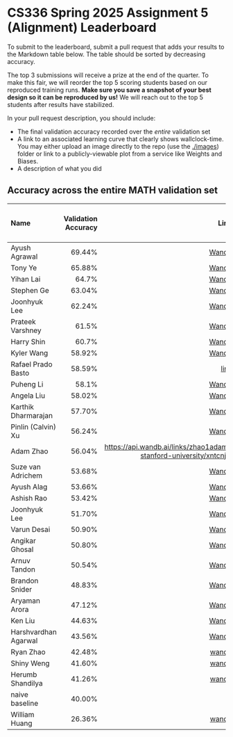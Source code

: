 # CS336 Spring 2025 Assignment 5 (Alignment) Leaderboard

To submit to the leaderboard, submit a pull request that adds your results to
the Markdown table below. The table should be sorted by decreasing accuracy.

The top 3 submissions will receive a prize at the end of the quarter.
To make this fair, we will reorder the top 5 scoring students based on our reproduced training runs.
**Make sure you save a snapshot of your best design so it can be reproduced by us!**
We will reach out to the top 5 students after results have stabilized.

In your pull request description, you should include:

- The final validation accuracy recorded over the _entire_ validation set
- A link to an associated learning curve that clearly shows wallclock-time.
  You may either upload an image directly
  to the repo (use the [./images](./images)) folder or link to a
  publicly-viewable plot from a service like Weights and Biases.
- A description of what you did

## Accuracy across the entire MATH validation set

| Name                   | Validation Accuracy | Link                                                                                     | Verification status (leave empty)   |
| :--------------------- | ------------------: | ---------------------------------------------------------------------------------------: | ----------------------------------: |
| Ayush Agrawal          |              69.44% | [Wandb](https://api.wandb.ai/links/ayushag2410/ji8tbq0r)                                 |                                     |
| Tony Ye                |              65.88% | [Wandb](https://api.wandb.ai/links/junzeye-stanford-university/kvl8tyds)                 |                                     |
| Yihan Lai              |              64.7%  | [Wandb](https://api.wandb.ai/links/ihan-lai0924-stanford-university/yxg3x15l)            |                                     |
| Stephen Ge             |              63.04% | [Wandb](https://api.wandb.ai/links/stephenge/8ykmfla9)                                   |                                     |
| Joonhyuk Lee           |              62.24% | [Wandb](https://api.wandb.ai/links/joonhyuk-stanford-university/u18wzqc3)                |                                     |
| Prateek Varshney       |              61.5%  | [Wandb](https://api.wandb.ai/links/stanfordcs/i63ohasr)                                  |                                     |
| Harry Shin             |              60.7%  | [Wandb](https://api.wandb.ai/links/dh2shin2-stanford-university/45vxov1e)                |                                     |
| Kyler Wang             |              58.92% | [Wandb](https://api.wandb.ai/links/kylerwang-stanford-university/jnlags7e  )             |                                     |
| Rafael Prado Basto     |              58.59% | [link](./images/val_curves.jpg)                                                          |                                     |
| Puheng Li              |              58.1%  | [Wandb](https://api.wandb.ai/links/puhengli-stanford-university/t3gm8jcd)                |                                     |
| Angela Liu             |              58.02% | [Wandb](https://api.wandb.ai/links/aliu917/1d8hco5a)                                     |                                     |
| Karthik Dharmarajan    |              57.70% | [Wandb](https://api.wandb.ai/links/kdharmarajan/dxmx6vof)                                |                                     |
| Pinlin (Calvin) Xu     |              56.24% | [Wandb](https://api.wandb.ai/links/pinlinxu-lab/e9t16kjy)                                |                                     |
| Adam Zhao              |              56.04% | https://api.wandb.ai/links/zhao1adam-stanford-university/xntcnjj7                        |                                     |
| Suze van Adrichem      |              53.68% | [Wandb](https://api.wandb.ai/links/suzevana/ivy9vchh)                                    |                                     | 
| Ayush Alag             |              53.66% | [Wandb](https://api.wandb.ai/links/ayushalag1-stanford-university/esgwckyy)              |                                     |
| Ashish Rao             |              53.42% | [Wandb](https://api.wandb.ai/links/aprao/74u866hy)                                       |                                     | 
| Joonhyuk Lee           |              51.70% | [Wandb](https://api.wandb.ai/links/joonhyuk-stanford-university/u18wzqc3)                |                                     |
| Varun Desai            |              50.90% | [Wandb](https://api.wandb.ai/links/vdesai10/eru40f6k)                                    |                                     |
| Angikar Ghosal         |              50.80% | [Wandb](https://api.wandb.ai/links/angikar-stanford-university/tutxloah)                 |                                     |
| Arnuv Tandon           |              50.54% | [Wandb](https://api.wandb.ai/links/arnuv-tandon-stanford-university/f7iq75kw)            |                                     |
| Brandon Snider         |              48.83% | [Wandb](https://api.wandb.ai/links/brandon-snider-stanford-university/n8t743my)          |                                     |
| Aryaman Arora          |              47.12% | [Wandb](https://api.wandb.ai/links/aryamanarora/0kka0efp)                                |                                     |
| Ken Liu                |              44.63% | [Wandb](https://api.wandb.ai/links/kenziyuliu/6yhckuzg)                                  |                                     |
| Harshvardhan Agarwal   |              43.56% | [Wandb](https://api.wandb.ai/links/tokenization/hnclbrtw)                                |                                     |
| Ryan Zhao              |              42.48% | [wandb](https://api.wandb.ai/links/knightasterial-stanforduniversity/9sw1cimh)           |                                     |
| Shiny Weng             |              41.60% | [wandb](https://api.wandb.ai/links/shinyweng-stanford-university/4eekl42h)               |                                     |
| Herumb Shandilya       |              41.26% | [wandb](https://wandb.ai/krypticmouse/cs336-alignment/runs/4n4wsrq4)                     |                                     |
| naive baseline         |              40.00% |                                                                                          |                          Verified   |
| William Huang          |              26.36% | [wandb](https://api.wandb.ai/links/abcisosm/ajpz2uhx)                                    |                                     |
